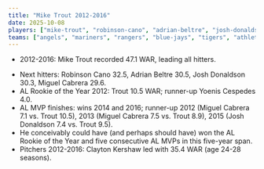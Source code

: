 ```yaml
---
title: "Mike Trout 2012-2016"
date: 2025-10-08
players: ["mike-trout", "robinson-cano", "adrian-beltre", "josh-donaldson", "miguel-cabrera", "yoenis-cespedes", "clayton-kershaw"]
teams: ["angels", "mariners", "rangers", "blue-jays", "tigers", "athletics", "dodgers"]
---
```

- 2012-2016: Mike Trout recorded 47.1 WAR, leading all hitters.
<!-- more -->
- Next hitters: Robinson Cano 32.5, Adrian Beltre 30.5, Josh Donaldson 30.3, Miguel Cabrera 29.6.
- AL Rookie of the Year 2012: Trout 10.5 WAR; runner-up Yoenis Cespedes 4.0.
- AL MVP finishes: wins 2014 and 2016; runner-up 2012 (Miguel Cabrera 7.1 vs. Trout 10.5), 2013 (Miguel Cabrera 7.5 vs. Trout 8.9), 2015 (Josh Donaldson 7.4 vs. Trout 9.5).
- He conceivably could have (and perhaps should have) won the AL Rookie of the Year and five consecutive AL MVPs in this five-year span.
- Pitchers 2012-2016: Clayton Kershaw led with 35.4 WAR (age 24-28 seasons).
